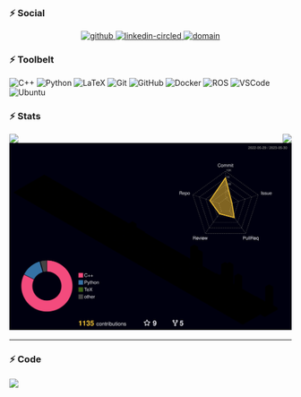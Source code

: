 ### ⚡ Social

<p align="center">

<p align="center">
  <a href= "https://github.com/zeidk/">
    <img width="64" height="64" src="https://img.icons8.com/nolan/64/github.png" alt="github"/>
  </a>
  <a href= "https://www.linkedin.com/in/zeidkootbally/">
    <img width="64" height="64" src="https://img.icons8.com/nolan/64/linkedin-circled.png" alt="linkedin-circled"/>
  </a>

  <a href= "[https://www.nist.gov/people/zeid-kootbally](https://www.nist.gov/people/zeid-kootbally)">
    <img width="64" height="64" src="https://img.icons8.com/nolan/64/domain.png" alt="domain"/>
  </a>
</p>


### ⚡ Toolbelt

<p float="left">
  
  <img height="30" alt="C++" src="https://img.shields.io/badge/-C%2B%2B-orange?style=plastic&logo=cplusplus"/>
  <img height="30" alt="Python" src="https://img.shields.io/badge/-Python-ffcd3a?style=plastic&logo=python"/>
  <img height="30" alt="LaTeX" src="https://img.shields.io/badge/-LaTeX-008080?style=plastic&logo=latex"/>
  <img height="30" alt="Git" src="https://img.shields.io/badge/-Git-1a77ae?style=plastic&logo=git"/>
  <img height="30" alt="GitHub" src="https://img.shields.io/badge/-Github-8a1aae?style=plastic&logo=github"/>
  <img height="30" alt="Docker" src="https://img.shields.io/badge/-Docker-d3d725?style=plastic&logo=docker"/>
<!--   <img height="20" alt="Notion" src="https://img.shields.io/badge/Software-Notion-black?style=plastic&logo=notion"/> -->
  <img height="30" alt="ROS" src="https://img.shields.io/badge/-ROS-fa8a05?style=plastic&logo=ros"/>
<!--   <img height="20" alt="YAML" src="https://img.shields.io/badge/Software-YAML-8f2b8a?style=plastic&logo=yaml"/> -->
  <img height="30" alt="VSCode" src="https://img.shields.io/badge/-VS%20Code-3182b9?style=plastic&logo=visualstudiocode"/>
  <img height="30" alt="Ubuntu" src="https://img.shields.io/badge/-Ubuntu-99b931?style=plastic&logo=ubuntu"/>
</p>

### ⚡ Stats

<!-- [![Readme Card](https://github-readme-stats.vercel.app/api/pin/?username=usnistgov&repo=ros_carla_seri&theme=transparent")](https://github.com/anuraghazra/github-readme-stats) -->

<p align="center">
<a href="https://github.com/anuraghazra/github-readme-stats">
  <img align="left" src="https://github-readme-stats.vercel.app/api?username=zeidk&layout=compact&langs_count=10&rank_icon=github&count_private=true&ring_color=eb3467&show_icons=true&include_all_commits=true&theme=transparent&title_color=eb3467" />
</a>
<a href="https://github.com/anuraghazra/convoychat">
  <img align="right" src="https://github-readme-stats.vercel.app/api/top-langs/?username=zeidk&title_color=eb3467&theme=transparent&langs_count=7&layout=compact" />
</a>
</p>


<p align="center">
  <a href= "./profile-3d-contrib/profile-night-rainbow.svg">
    <img src="./profile-3d-contrib/profile-night-rainbow.svg"/>
  </a>
</p>

---


<!-- <a href= "">
    <img src="https://wakatime.com/share/@af609a7f-e79c-4b20-b63d-6f86656210f4/4c4d0cc0-7130-43e5-8dd2-b070ef70b7df.svg"/>
  </a> -->
  




<!--START_SECTION:waka-->


### ⚡ Code

<p float="left">
  <img align="center" src="https://wakatime.com/share/@af609a7f-e79c-4b20-b63d-6f86656210f4/4d6d7da7-1e18-48fa-88aa-f4a67a7399f4.svg"/>
</p>


<!--END_SECTION:waka-->

